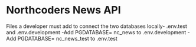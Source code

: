 # Northcoders News API

Files a developer must add to connect the two databases locally- .env.test and .env.development
-Add PGDATABASE= nc_news to .env.development
-Add PGDATABASE= nc_news_test to .env.test

